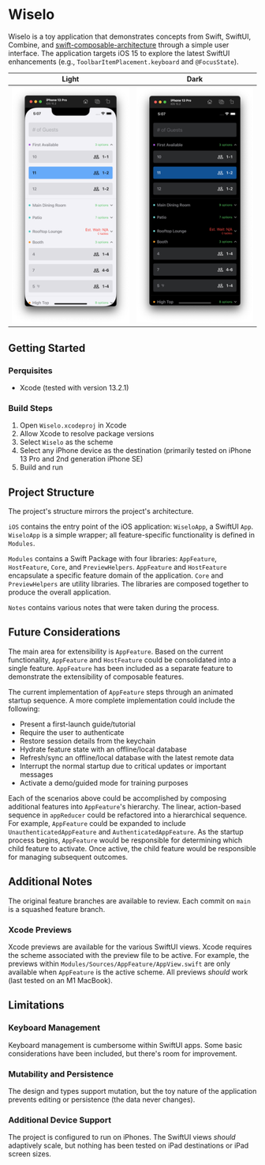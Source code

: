 # Wiselo

Wiselo is a toy application that demonstrates concepts from Swift, SwiftUI, Combine, and [swift-composable-architecture](https://github.com/pointfreeco/swift-composable-architecture) through a simple user interface. The application targets iOS 15 to explore the latest SwiftUI enhancements (e.g., `ToolbarItemPlacement.keyboard` and `@FocusState`).

| Light | Dark |
| :---: | :---: |
| ![](/Notes/attachments/Pasted%20image%2020220130170724.png) | ![](/Notes/attachments/Pasted%20image%2020220130170734.png) |

## Getting Started

### Perquisites
- Xcode (tested with version 13.2.1)

### Build Steps
1. Open `Wiselo.xcodeproj` in Xcode
2. Allow Xcode to resolve package versions
3. Select `Wiselo` as the scheme
4. Select any iPhone device as the destination (primarily tested on iPhone 13 Pro and 2nd generation iPhone SE)
5. Build and run

## Project Structure

The project's structure mirrors the project's architecture.

`iOS` contains the entry point of the iOS application: `WiseloApp`, a SwiftUI `App`. `WiseloApp` is a simple wrapper; all feature-specific functionality is defined in `Modules`.

`Modules` contains a Swift Package with four libraries: `AppFeature`, `HostFeature`, `Core`, and `PreviewHelpers`. `AppFeature` and `HostFeature` encapsulate a specific feature domain of the application. `Core` and `PreviewHelpers` are utility libraries. The libraries are composed together to produce the overall application.

`Notes` contains various notes that were taken during the process.

## Future Considerations

The main area for extensibility is `AppFeature`. Based on the current functionality, `AppFeature` and `HostFeature` could be consolidated into a single feature. `AppFeature` has been included as a separate feature to demonstrate the extensibility of composable features.

The current implementation of `AppFeature` steps through an animated startup sequence. A more complete implementation could include the following:
- Present a first-launch guide/tutorial
- Require the user to authenticate
- Restore session details from the keychain
- Hydrate feature state with an offline/local database
- Refresh/sync an offline/local database with the latest remote data
- Interrupt the normal startup due to critical updates or important messages
- Activate a demo/guided mode for training purposes

Each of the scenarios above could be accomplished by composing additional features into `AppFeature`'s hierarchy. The linear, action-based sequence in `appReducer` could be refactored into a hierarchical sequence. For example, `AppFeature` could be expanded to include `UnauthenticatedAppFeature` and `AuthenticatedAppFeature`. As the startup process begins, `AppFeature` would be responsible for determining which child feature to activate. Once active, the child feature would be responsible for managing subsequent outcomes.

## Additional Notes

The original feature branches are available to review. Each commit on `main` is a squashed feature branch.

### Xcode Previews

Xcode previews are available for the various SwiftUI views. Xcode requires the scheme associated with the preview file to be active. For example, the previews within `Modules/Sources/AppFeature/AppView.swift` are only available when `AppFeature` is the active scheme. All previews _should_ work (last tested on an M1 MacBook).

## Limitations

### Keyboard Management

Keyboard management is cumbersome within SwiftUI apps. Some basic considerations have been included, but there's room for improvement.

### Mutability and Persistence

The design and types support mutation, but the toy nature of the application prevents editing or persistence (the data never changes).

### Additional Device Support

The project is configured to run on iPhones. The SwiftUI views _should_ adaptively scale, but nothing has been tested on iPad destinations or iPad screen sizes.
